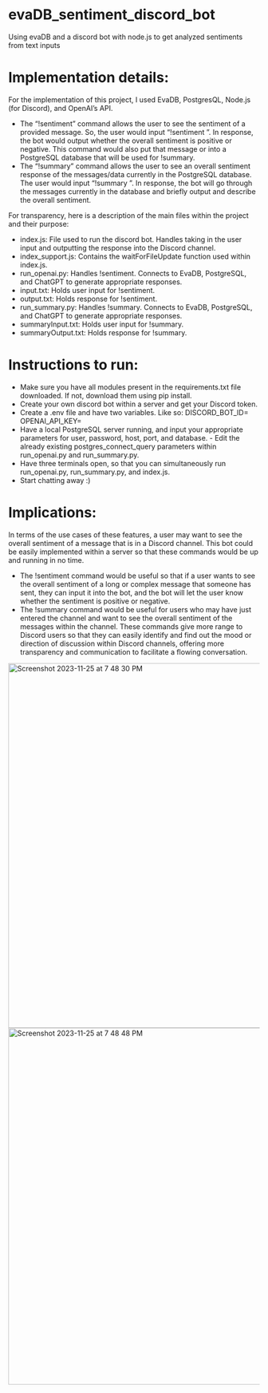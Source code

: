 # evaDB_sentiment_discord_bot
Using evaDB and a discord bot with node.js to get analyzed sentiments from text inputs


# Implementation details:
For the implementation of this project, I used EvaDB, PostgresQL, Node.js (for Discord), and OpenAI’s API. 

- The “!sentiment” command allows the user to see the sentiment of a provided message. So, the user would input “!sentiment <user input text>”. In response, the bot would output whether the overall sentiment is positive or negative. This command would also put that message or <user input text> into a PostgreSQL database that will be used for !summary.
- The “!summary” command allows the user to see an overall sentiment response of the messages/data currently in the PostgreSQL database. The user would input “!summary <any input>”. In response, the bot will go through the messages currently in the database and briefly output and describe the overall sentiment.

For transparency, here is a description of the main files within the project and their purpose: 
- index.js: File used to run the discord bot. Handles taking in the user input and outputting the response into the Discord channel. 
- index_support.js: Contains the waitForFileUpdate function used within index.js. 
- run_openai.py: Handles !sentiment. Connects to EvaDB, PostgreSQL, and ChatGPT to generate appropriate responses.
- input.txt: Holds user input for !sentiment.
- output.txt: Holds response for !sentiment.  
- run_summary.py: Handles !summary. Connects to EvaDB, PostgreSQL, and ChatGPT to generate appropriate responses.
- summaryInput.txt: Holds user input for !summary.
- summaryOutput.txt: Holds response for !summary. 


# Instructions to run:
- Make sure you have all modules present in the requirements.txt file downloaded. If not, download them using pip install.
- Create your own discord bot within a server and get your Discord token.
- Create a .env file and have two variables. Like so:
    DISCORD_BOT_ID=<your discord bot id>
    OPENAI_API_KEY=<your openAI API key>
- Have a local PostgreSQL server running, and input your appropriate parameters for user, password, host, port, and database. - Edit the already existing postgres_connect_query parameters within run_openai.py and run_summary.py.
- Have three terminals open, so that you can simultaneously run run_openai.py, run_summary.py, and index.js.
- Start chatting away :)


# Implications:
In terms of the use cases of these features, a user may want to see the overall sentiment of a message that is in a Discord channel. This bot could be easily implemented within a server so that these commands would be up and running in no time. 
- The !sentiment command would be useful so that if a user wants to see the overall sentiment of a long or complex message that someone has sent, they can input it into the bot, and the bot will let the user know whether the sentiment is positive or negative.
- The !summary command would be useful for users who may have just entered the channel and want to see the overall sentiment of the messages within the channel.
These commands give more range to Discord users so that they can easily identify and find out the mood or direction of discussion within Discord channels, offering more transparency and communication to facilitate a flowing conversation.

<img width="731" alt="Screenshot 2023-11-25 at 7 48 30 PM" src="https://github.com/cjeong41/evaDB_sentiment_discord_bot/assets/90231408/ff36b026-aeb7-4484-a1b2-4e5706879d08">

<img width="715" alt="Screenshot 2023-11-25 at 7 48 48 PM" src="https://github.com/cjeong41/evaDB_sentiment_discord_bot/assets/90231408/263e42ef-4b7e-41d9-9b9f-11cb538673f7">

